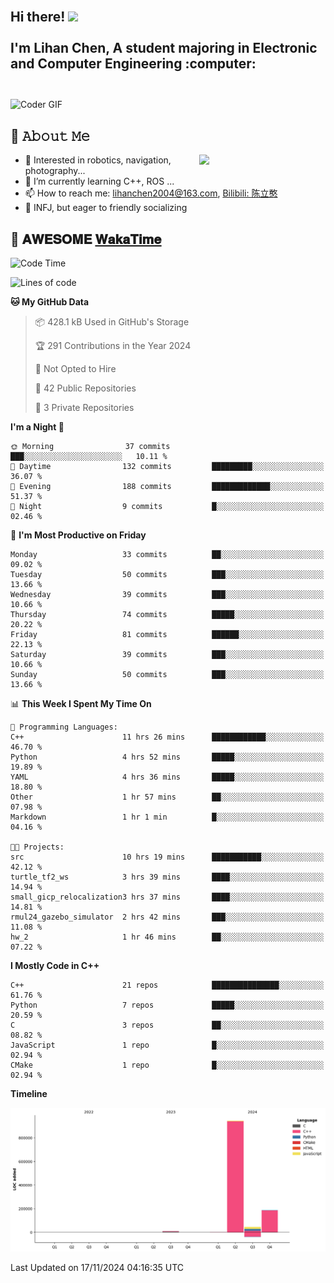 <h2 align="left">
 <abc>
  <br>Hi there! <img src="https://user-images.githubusercontent.com/42378118/110234147-e3259600-7f4e-11eb-95be-0c4047144dea.gif" width="30"><br>
  <br> I'm Lihan Chen, A student majoring in Electronic and Computer Engineering :computer:<br>
  <br>
 </abc>
</h2>

<img align="center" src="https://media.giphy.com/media/SWoSkN6DxTszqIKEqv/giphy.gif" alt="Coder GIF" width="500">

## :book: 𝙰𝚋𝚘𝚞𝚝 𝙼𝚎

<img align="right" width="40%" src="https://github-readme-stats.vercel.app/api?username=LihanChen2004&show_icons=true&icon_color=CE1D2D&text_color=718096&bg_color=ffffff&hide_title=true" />

- 🌟 Interested in robotics, navigation, photography...
- 🌱 I’m currently learning C++, ROS ... 
- 📫 How to reach me: lihanchen2004@163.com, [Bilibili: 陈立憨](https://space.bilibili.com/170786212)
- 👯 INFJ, but eager to friendly socializing

## 📜 𝐀𝐖𝐄𝐒𝐎𝐌𝐄 [𝐖𝐚𝐤𝐚𝐓𝐢𝐦𝐞](https://github.com/anmol098/waka-readme-stats)

<!--START_SECTION:waka-->
![Code Time](http://img.shields.io/badge/Code%20Time-375%20hrs%2022%20mins-blue)

![Lines of code](https://img.shields.io/badge/From%20Hello%20World%20I%27ve%20Written-1.2%20million%20lines%20of%20code-blue)

**🐱 My GitHub Data** 

> 📦 428.1 kB Used in GitHub's Storage 
 > 
> 🏆 291 Contributions in the Year 2024
 > 
> 🚫 Not Opted to Hire
 > 
> 📜 42 Public Repositories 
 > 
> 🔑 3 Private Repositories 
 > 
**I'm a Night 🦉** 

```text
🌞 Morning                37 commits          ███░░░░░░░░░░░░░░░░░░░░░░   10.11 % 
🌆 Daytime                132 commits         █████████░░░░░░░░░░░░░░░░   36.07 % 
🌃 Evening                188 commits         █████████████░░░░░░░░░░░░   51.37 % 
🌙 Night                  9 commits           █░░░░░░░░░░░░░░░░░░░░░░░░   02.46 % 
```
📅 **I'm Most Productive on Friday** 

```text
Monday                   33 commits          ██░░░░░░░░░░░░░░░░░░░░░░░   09.02 % 
Tuesday                  50 commits          ███░░░░░░░░░░░░░░░░░░░░░░   13.66 % 
Wednesday                39 commits          ███░░░░░░░░░░░░░░░░░░░░░░   10.66 % 
Thursday                 74 commits          █████░░░░░░░░░░░░░░░░░░░░   20.22 % 
Friday                   81 commits          ██████░░░░░░░░░░░░░░░░░░░   22.13 % 
Saturday                 39 commits          ███░░░░░░░░░░░░░░░░░░░░░░   10.66 % 
Sunday                   50 commits          ███░░░░░░░░░░░░░░░░░░░░░░   13.66 % 
```


📊 **This Week I Spent My Time On** 

```text
💬 Programming Languages: 
C++                      11 hrs 26 mins      ████████████░░░░░░░░░░░░░   46.70 % 
Python                   4 hrs 52 mins       █████░░░░░░░░░░░░░░░░░░░░   19.89 % 
YAML                     4 hrs 36 mins       █████░░░░░░░░░░░░░░░░░░░░   18.80 % 
Other                    1 hr 57 mins        ██░░░░░░░░░░░░░░░░░░░░░░░   07.98 % 
Markdown                 1 hr 1 min          █░░░░░░░░░░░░░░░░░░░░░░░░   04.16 % 

🐱‍💻 Projects: 
src                      10 hrs 19 mins      ███████████░░░░░░░░░░░░░░   42.12 % 
turtle_tf2_ws            3 hrs 39 mins       ████░░░░░░░░░░░░░░░░░░░░░   14.94 % 
small_gicp_relocalization3 hrs 37 mins       ████░░░░░░░░░░░░░░░░░░░░░   14.81 % 
rmul24_gazebo_simulator  2 hrs 42 mins       ███░░░░░░░░░░░░░░░░░░░░░░   11.08 % 
hw_2                     1 hr 46 mins        ██░░░░░░░░░░░░░░░░░░░░░░░   07.22 % 
```

**I Mostly Code in C++** 

```text
C++                      21 repos            ███████████████░░░░░░░░░░   61.76 % 
Python                   7 repos             █████░░░░░░░░░░░░░░░░░░░░   20.59 % 
C                        3 repos             ██░░░░░░░░░░░░░░░░░░░░░░░   08.82 % 
JavaScript               1 repo              █░░░░░░░░░░░░░░░░░░░░░░░░   02.94 % 
CMake                    1 repo              █░░░░░░░░░░░░░░░░░░░░░░░░   02.94 % 
```



**Timeline**

![Lines of Code chart](https://raw.githubusercontent.com/LihanChen2004/LihanChen2004/main/assets/bar_graph.png)


 Last Updated on 17/11/2024 04:16:35 UTC
<!--END_SECTION:waka-->

<!--
**LihanChen2004/LihanChen2004** is a ✨ _special_ ✨ repository because its `README.md` (this file) appears on your GitHub profile.

Here are some ideas to get you started:

- 🔭 I’m currently working on ...
- 🌱 I’m currently learning ...
- 👯 I’m looking to collaborate on ...
- 🤔 I’m looking for help with ...
- 💬 Ask me about ...
- 📫 How to reach me: ...
- 😄 Pronouns: ...
- ⚡ Fun fact: ...
-->
